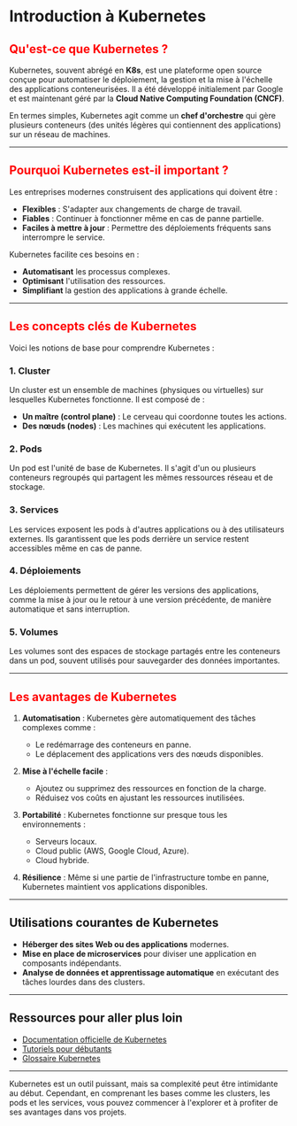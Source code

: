# Introduction à Kubernetes

## <span style="color:red"> Qu'est-ce que Kubernetes ?

Kubernetes, souvent abrégé en **K8s**, est une plateforme open source conçue pour automatiser le déploiement, la gestion et la mise à l'échelle des applications conteneurisées. Il a été développé initialement par Google et est maintenant géré par la **Cloud Native Computing Foundation (CNCF)**.

En termes simples, Kubernetes agit comme un **chef d'orchestre** qui gère plusieurs conteneurs (des unités légères qui contiennent des applications) sur un réseau de machines.

---

## <span style="color:red">  Pourquoi Kubernetes est-il important ?

Les entreprises modernes construisent des applications qui doivent être :
- **Flexibles** : S'adapter aux changements de charge de travail.
- **Fiables** : Continuer à fonctionner même en cas de panne partielle.
- **Faciles à mettre à jour** : Permettre des déploiements fréquents sans interrompre le service.

Kubernetes facilite ces besoins en :
- **Automatisant** les processus complexes.
- **Optimisant** l'utilisation des ressources.
- **Simplifiant** la gestion des applications à grande échelle.

---

## <span style="color:red"> Les concepts clés de Kubernetes

Voici les notions de base pour comprendre Kubernetes :

### 1. **Cluster**
Un cluster est un ensemble de machines (physiques ou virtuelles) sur lesquelles Kubernetes fonctionne. Il est composé de :
- **Un maître (control plane)** : Le cerveau qui coordonne toutes les actions.
- **Des nœuds (nodes)** : Les machines qui exécutent les applications.

### 2. **Pods**
Un pod est l'unité de base de Kubernetes. Il s'agit d'un ou plusieurs conteneurs regroupés qui partagent les mêmes ressources réseau et de stockage.

### 3. **Services**
Les services exposent les pods à d'autres applications ou à des utilisateurs externes. Ils garantissent que les pods derrière un service restent accessibles même en cas de panne.

### 4. **Déploiements**
Les déploiements permettent de gérer les versions des applications, comme la mise à jour ou le retour à une version précédente, de manière automatique et sans interruption.

### 5. **Volumes**
Les volumes sont des espaces de stockage partagés entre les conteneurs dans un pod, souvent utilisés pour sauvegarder des données importantes.

---

## <span style="color:red"> Les avantages de Kubernetes

1. **Automatisation** :
   Kubernetes gère automatiquement des tâches complexes comme :
   - Le redémarrage des conteneurs en panne.
   - Le déplacement des applications vers des nœuds disponibles.

2. **Mise à l'échelle facile** :
   - Ajoutez ou supprimez des ressources en fonction de la charge.
   - Réduisez vos coûts en ajustant les ressources inutilisées.

3. **Portabilité** :
   Kubernetes fonctionne sur presque tous les environnements :
   - Serveurs locaux.
   - Cloud public (AWS, Google Cloud, Azure).
   - Cloud hybride.

4. **Résilience** :
   Même si une partie de l'infrastructure tombe en panne, Kubernetes maintient vos applications disponibles.

---

## Utilisations courantes de Kubernetes

- **Héberger des sites Web ou des applications** modernes.
- **Mise en place de microservices** pour diviser une application en composants indépendants.
- **Analyse de données et apprentissage automatique** en exécutant des tâches lourdes dans des clusters.

---

## Ressources pour aller plus loin

- [Documentation officielle de Kubernetes](https://kubernetes.io/fr/docs/)
- [Tutoriels pour débutants](https://kubernetes.io/fr/docs/tutorials/)
- [Glossaire Kubernetes](https://kubernetes.io/docs/reference/glossary/)

---

Kubernetes est un outil puissant, mais sa complexité peut être intimidante au début. Cependant, en comprenant les bases comme les clusters, les pods et les services, vous pouvez commencer à l'explorer et à profiter de ses avantages dans vos projets.


